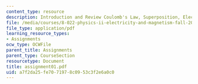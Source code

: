 ```yaml
---
content_type: resource
description: Introduction and Review Coulomb's Law, Superposition, Electric Fields.
file: /media/courses/8-022-physics-ii-electricity-and-magnetism-fall-2002/a7f2da25fe7071978c0953c3f2e6a0c0_assignment01.pdf
file_type: application/pdf
learning_resource_types:
- Assignments
ocw_type: OCWFile
parent_title: Assignments
parent_type: CourseSection
resourcetype: Document
title: assignment01.pdf
uid: a7f2da25-fe70-7197-8c09-53c3f2e6a0c0
---
```

